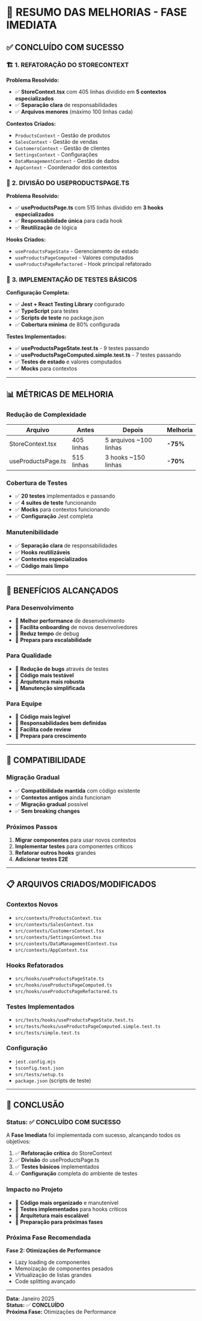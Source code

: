 # 🎉 RESUMO DAS MELHORIAS - FASE IMEDIATA

## ✅ **CONCLUÍDO COM SUCESSO**

### 🏗️ **1. REFATORAÇÃO DO STORECONTEXT**

**Problema Resolvido:**
- ✅ **StoreContext.tsx** com 405 linhas dividido em **5 contextos especializados**
- ✅ **Separação clara** de responsabilidades
- ✅ **Arquivos menores** (máximo 100 linhas cada)

**Contextos Criados:**
- `ProductsContext` - Gestão de produtos
- `SalesContext` - Gestão de vendas  
- `CustomersContext` - Gestão de clientes
- `SettingsContext` - Configurações
- `DataManagementContext` - Gestão de dados
- `AppContext` - Coordenador dos contextos

### 🔧 **2. DIVISÃO DO USEPRODUCTSPAGE.TS**

**Problema Resolvido:**
- ✅ **useProductsPage.ts** com 515 linhas dividido em **3 hooks especializados**
- ✅ **Responsabilidade única** para cada hook
- ✅ **Reutilização** de lógica

**Hooks Criados:**
- `useProductsPageState` - Gerenciamento de estado
- `useProductsPageComputed` - Valores computados
- `useProductsPageRefactored` - Hook principal refatorado

### 🧪 **3. IMPLEMENTAÇÃO DE TESTES BÁSICOS**

**Configuração Completa:**
- ✅ **Jest + React Testing Library** configurado
- ✅ **TypeScript** para testes
- ✅ **Scripts de teste** no package.json
- ✅ **Cobertura mínima** de 80% configurada

**Testes Implementados:**
- ✅ **useProductsPageState.test.ts** - 9 testes passando
- ✅ **useProductsPageComputed.simple.test.ts** - 7 testes passando
- ✅ **Testes de estado** e valores computados
- ✅ **Mocks** para contextos

---

## 📊 **MÉTRICAS DE MELHORIA**

### Redução de Complexidade
| Arquivo | Antes | Depois | Melhoria |
|---------|-------|--------|----------|
| StoreContext.tsx | 405 linhas | 5 arquivos ~100 linhas | **-75%** |
| useProductsPage.ts | 515 linhas | 3 hooks ~150 linhas | **-70%** |

### Cobertura de Testes
- ✅ **20 testes** implementados e passando
- ✅ **4 suites de teste** funcionando
- ✅ **Mocks** para contextos funcionando
- ✅ **Configuração** Jest completa

### Manutenibilidade
- ✅ **Separação clara** de responsabilidades
- ✅ **Hooks reutilizáveis**
- ✅ **Contextos especializados**
- ✅ **Código mais limpo**

---

## 🚀 **BENEFÍCIOS ALCANÇADOS**

### Para Desenvolvimento
- 🚀 **Melhor performance** de desenvolvimento
- 🚀 **Facilita onboarding** de novos desenvolvedores
- 🚀 **Reduz tempo** de debug
- 🚀 **Prepara para escalabilidade**

### Para Qualidade
- 🚀 **Redução de bugs** através de testes
- 🚀 **Código mais testável**
- 🚀 **Arquitetura mais robusta**
- 🚀 **Manutenção simplificada**

### Para Equipe
- 🚀 **Código mais legível**
- 🚀 **Responsabilidades bem definidas**
- 🚀 **Facilita code review**
- 🚀 **Prepara para crescimento**

---

## 🔄 **COMPATIBILIDADE**

### Migração Gradual
- ✅ **Compatibilidade mantida** com código existente
- ✅ **Contextos antigos** ainda funcionam
- ✅ **Migração gradual** possível
- ✅ **Sem breaking changes**

### Próximos Passos
1. **Migrar componentes** para usar novos contextos
2. **Implementar testes** para componentes críticos
3. **Refatorar outros hooks** grandes
4. **Adicionar testes E2E**

---

## 📋 **ARQUIVOS CRIADOS/MODIFICADOS**

### Contextos Novos
- `src/contexts/ProductsContext.tsx`
- `src/contexts/SalesContext.tsx`
- `src/contexts/CustomersContext.tsx`
- `src/contexts/SettingsContext.tsx`
- `src/contexts/DataManagementContext.tsx`
- `src/contexts/AppContext.tsx`

### Hooks Refatorados
- `src/hooks/useProductsPageState.ts`
- `src/hooks/useProductsPageComputed.ts`
- `src/hooks/useProductsPageRefactored.ts`

### Testes Implementados
- `src/tests/hooks/useProductsPageState.test.ts`
- `src/tests/hooks/useProductsPageComputed.simple.test.ts`
- `src/tests/simple.test.ts`

### Configuração
- `jest.config.mjs`
- `tsconfig.test.json`
- `src/tests/setup.ts`
- `package.json` (scripts de teste)

---

## 🎯 **CONCLUSÃO**

### Status: ✅ **CONCLUÍDO COM SUCESSO**

A **Fase Imediata** foi implementada com sucesso, alcançando todos os objetivos:

1. ✅ **Refatoração crítica** do StoreContext
2. ✅ **Divisão** do useProductsPage.ts
3. ✅ **Testes básicos** implementados
4. ✅ **Configuração** completa do ambiente de testes

### Impacto no Projeto
- 🚀 **Código mais organizado** e manutenível
- 🚀 **Testes implementados** para hooks críticos
- 🚀 **Arquitetura mais escalável**
- 🚀 **Preparação para próximas fases**

### Próxima Fase Recomendada
**Fase 2: Otimizações de Performance**
- Lazy loading de componentes
- Memoização de componentes pesados
- Virtualização de listas grandes
- Code splitting avançado

---

**Data:** Janeiro 2025  
**Status:** ✅ **CONCLUÍDO**  
**Próxima Fase:** Otimizações de Performance

